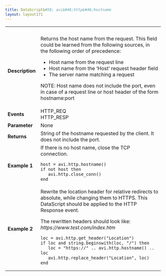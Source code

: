 ```yaml
---
title: DataScript&#58; avi&#46;http&#46;hostname
layout: layout171
---
```

<table class="table table-hover table table-bordered table-hover">  
<tbody>       
<tr>   
<td><span style="color: white; font-size: medium;"><strong>Function</strong></span></td>
<td><span style="color: white;"><b>avi.http.hostname()</b></span></td>
</tr>
<tr>   
<td><span style="font-size: medium;"><strong>Description</strong></span></td>
<td>Returns the host name from the request. This field could be learned from the following sources, in the following order of precedence:<p></p> 
<ul> 
 <li>Host name from the request line</li> 
 <li>Host name from the ‘Host’ request header field</li> 
 <li>The server name matching a request</li> 
</ul> <p>NOTE: Host name does not include the port, even in case of a request line or host header of the form hostname:port</p></td>
</tr>
<tr>   
<td><span style="font-size: medium;"><strong>Events</strong></span></td>
<td>HTTP_REQ<br> HTTP_RESP</td>
</tr>
<tr>   
<td><span style="font-size: medium;"><strong>Parameter</strong></span></td>
<td>None</td>
</tr>
<tr>   
<td><span style="font-size: medium;"><strong>Returns</strong></span></td>
<td>String of the hostname requested by the client.  It does not include the port.</td>
</tr>
<tr>   
<td><span style="font-size: medium;"><strong>Example 1</strong></span></td>
<td>If there is no host name, close the TCP connection.<p></p> 
<!-- Crayon Syntax Highlighter v2.7.1 --> <pre><code class="language-lua">host = avi.http.hostname()
if not host then
   avi.http.close_conn()
end</code></pre> 
<!-- [Format Time: 0.0006 seconds] --> <p> </p></td>
</tr>
<tr>   
<td><span style="font-size: medium;"><strong>Example 2</strong></span></td>
<td>Rewrite the location header for relative redirects to absolute, while changing them to HTTPS. This DataScript should be applied to the HTTP Response event.<p></p> <p>The rewritten headers should look like:<br> <em>  https://www.test.com/index.htm</em><br> 
 <!-- Crayon Syntax Highlighter v2.7.1 --> </p><pre><code class="language-lua">loc = avi.http.get_header("Location")
if loc and string.beginswith(loc, "/") then
   loc = "https://" .. avi.http.hostname() .. loc
   avi.http.replace_header("Location", loc)
end</code></pre> 
<!-- [Format Time: 0.0010 seconds] --></td>
</tr>
</tbody>
</table> 